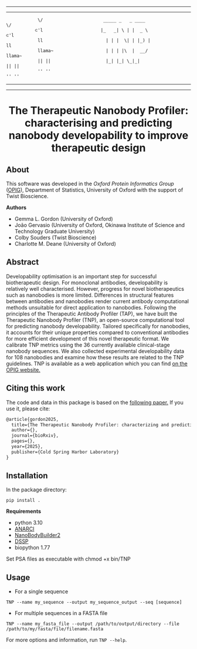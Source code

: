 -----------------------------------------------------------------------------------------------------
-----------------------------------------------------------------------------------------------------
                \/                       _____ _   _ ____                   \/
               ⊂'l                      |_   _| \ | |  _ \                 ⊂'l     
                ll                        | | |  \| | |_) |                 ll     
                llama~                    | | | |\  |  __/                  llama~ 
                || ||                     |_| |_| \_|_|                     || || 
                '' ''                                                       '' ''
-----------------------------------------------------------------------------------------------------
-----------------------------------------------------------------------------------------------------

<div align="center">    
 
# The Therapeutic Nanobody Profiler: characterising and predicting nanobody developability to improve therapeutic design

</div>

## About

This software was developed in the _Oxford Protein Informatics Group_ ([OPIG](http://opig.stats.ox.ac.uk/)), Department of Statistics, University of Oxford with the support of Twist Bioscience.

**Authors**

* Gemma L. Gordon (University of Oxford)
* João Gervasio (University of Oxford, Okinawa Institute of Science and Technology Graduate University)
* Colby Souders (Twist Bioscience)
* Charlotte M. Deane (University of Oxford)


## Abstract 

Developability optimisation is an important step for successful biotherapeutic design. For monoclonal antibodies, developability is relatively well characterised. However, progress for novel biotherapeutics such as nanobodies is more limited. Differences in structural features between antibodies and nanobodies render current antibody computational methods unsuitable for direct application to nanobodies. Following the principles of the Therapeutic Antibody Profiler (TAP), we have built the Therapeutic Nanobody Profiler (TNP), an open-source computational tool for predicting nanobody developability. Tailored specifically for nanobodies, it accounts for their unique properties compared to conventional antibodies for more efficient development of this novel therapeutic format. We calibrate TNP metrics using the 36 currently available clinical-stage nanobody sequences. We also collected experimental developability data for 108 nanobodies and examine how these results are related to the TNP guidelines. TNP is available as a web application which you can find <a href="opig.stats.ox.ac.uk/webapps/tnp">on the OPIG website.</a>

## Citing this work

The code and data in this package is based on the <a href="">following paper.</a> If you use it, please cite:

```tex
@article{gordon2025,
  title={The Therapeutic Nanobody Profiler: characterizing and predicting nanobody developability to improve therapeutic design},
  author={},
  journal={bioRxiv},
  pages={},
  year={2025},
  publisher={Cold Spring Harbor Laboratory}
}
```

## Installation

In the package directory:

`pip install .`

**Requirements**

- python 3.10
- [ANARCI](https://github.com/oxpig/ANARCI)
- [NanoBodyBuilder2](https://github.com/oxpig/ImmuneBuilder)
- [DSSP](https://anaconda.org/salilab/dssp)
- biopython 1.77

Set PSA files as executable with chmod +x bin/TNP

## Usage

* For a single sequence

`TNP --name my_sequence --output my_sequence_output --seq [sequence]`

* For multiple sequences in a FASTA file

`TNP --name my_fasta_file --output /path/to/output/directory --file /path/to/my/fasta/file/filename.fasta`

<!-- * For a folder with already available PDB models: 
  
  - These structures should NOT contain hydrogens
  - SAbDab needs to be installed

`TNP --name my_models --output /path/to/output/directory --models /path/to/my/models` -->


For more options and information, run `TNP --help`.


